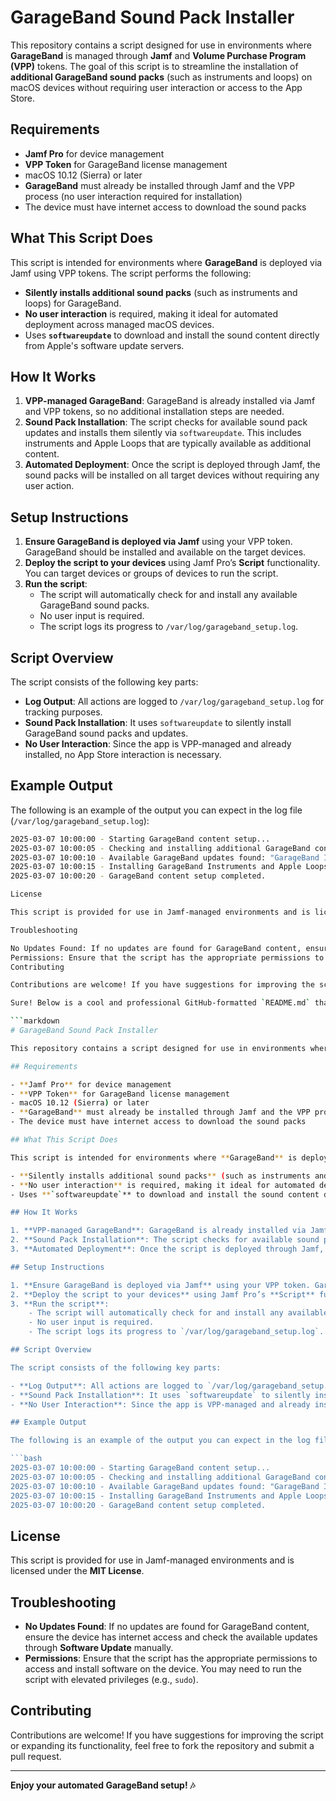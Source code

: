 # GarageBand Sound Pack Installer

This repository contains a script designed for use in environments where **GarageBand** is managed through **Jamf** and **Volume Purchase Program (VPP)** tokens. The goal of this script is to streamline the installation of **additional GarageBand sound packs** (such as instruments and loops) on macOS devices without requiring user interaction or access to the App Store.

## Requirements

- **Jamf Pro** for device management
- **VPP Token** for GarageBand license management
- macOS 10.12 (Sierra) or later
- **GarageBand** must already be installed through Jamf and the VPP process (no user interaction required for installation)
- The device must have internet access to download the sound packs

## What This Script Does

This script is intended for environments where **GarageBand** is deployed via Jamf using VPP tokens. The script performs the following:

- **Silently installs additional sound packs** (such as instruments and loops) for GarageBand.
- **No user interaction** is required, making it ideal for automated deployment across managed macOS devices.
- Uses **`softwareupdate`** to download and install the sound content directly from Apple's software update servers.

## How It Works

1. **VPP-managed GarageBand**: GarageBand is already installed via Jamf and VPP tokens, so no additional installation steps are needed.
2. **Sound Pack Installation**: The script checks for available sound pack updates and installs them silently via `softwareupdate`. This includes instruments and Apple Loops that are typically available as additional content.
3. **Automated Deployment**: Once the script is deployed through Jamf, the sound packs will be installed on all target devices without requiring any user action.

## Setup Instructions

1. **Ensure GarageBand is deployed via Jamf** using your VPP token. GarageBand should be installed and available on the target devices.
2. **Deploy the script to your devices** using Jamf Pro’s **Script** functionality. You can target devices or groups of devices to run the script.
3. **Run the script**:
    - The script will automatically check for and install any available GarageBand sound packs.
    - No user input is required.
    - The script logs its progress to `/var/log/garageband_setup.log`.

## Script Overview

The script consists of the following key parts:

- **Log Output**: All actions are logged to `/var/log/garageband_setup.log` for tracking purposes.
- **Sound Pack Installation**: It uses `softwareupdate` to silently install GarageBand sound packs and updates.
- **No User Interaction**: Since the app is VPP-managed and already installed, no App Store interaction is necessary.

## Example Output

The following is an example of the output you can expect in the log file (`/var/log/garageband_setup.log`):

```bash
2025-03-07 10:00:00 - Starting GarageBand content setup...
2025-03-07 10:00:05 - Checking and installing additional GarageBand content...
2025-03-07 10:00:10 - Available GarageBand updates found: "GarageBand Instruments and Apple Loops"
2025-03-07 10:00:15 - Installing GarageBand Instruments and Apple Loops...
2025-03-07 10:00:20 - GarageBand content setup completed.

License

This script is provided for use in Jamf-managed environments and is licensed under the MIT License.

Troubleshooting

No Updates Found: If no updates are found for GarageBand content, ensure the device has internet access and check the available updates through Software Update manually.
Permissions: Ensure that the script has the appropriate permissions to access and install software on the device. You may need to run the script with elevated privileges (e.g., sudo).
Contributing

Contributions are welcome! If you have suggestions for improving the script or expanding its functionality, feel free to fork the repository and submit a pull request.

Sure! Below is a cool and professional GitHub-formatted `README.md` that explains your setup with Jamf and VPP for managing the installation of GarageBand sound packs:

```markdown
# GarageBand Sound Pack Installer

This repository contains a script designed for use in environments where **GarageBand** is managed through **Jamf** and **Volume Purchase Program (VPP)** tokens. The goal of this script is to streamline the installation of **additional GarageBand sound packs** (such as instruments and loops) on macOS devices without requiring user interaction or access to the App Store.

## Requirements

- **Jamf Pro** for device management
- **VPP Token** for GarageBand license management
- macOS 10.12 (Sierra) or later
- **GarageBand** must already be installed through Jamf and the VPP process (no user interaction required for installation)
- The device must have internet access to download the sound packs

## What This Script Does

This script is intended for environments where **GarageBand** is deployed via Jamf using VPP tokens. The script performs the following:

- **Silently installs additional sound packs** (such as instruments and loops) for GarageBand.
- **No user interaction** is required, making it ideal for automated deployment across managed macOS devices.
- Uses **`softwareupdate`** to download and install the sound content directly from Apple's software update servers.

## How It Works

1. **VPP-managed GarageBand**: GarageBand is already installed via Jamf and VPP tokens, so no additional installation steps are needed.
2. **Sound Pack Installation**: The script checks for available sound pack updates and installs them silently via `softwareupdate`. This includes instruments and Apple Loops that are typically available as additional content.
3. **Automated Deployment**: Once the script is deployed through Jamf, the sound packs will be installed on all target devices without requiring any user action.

## Setup Instructions

1. **Ensure GarageBand is deployed via Jamf** using your VPP token. GarageBand should be installed and available on the target devices.
2. **Deploy the script to your devices** using Jamf Pro’s **Script** functionality. You can target devices or groups of devices to run the script.
3. **Run the script**:
    - The script will automatically check for and install any available GarageBand sound packs.
    - No user input is required.
    - The script logs its progress to `/var/log/garageband_setup.log`.

## Script Overview

The script consists of the following key parts:

- **Log Output**: All actions are logged to `/var/log/garageband_setup.log` for tracking purposes.
- **Sound Pack Installation**: It uses `softwareupdate` to silently install GarageBand sound packs and updates.
- **No User Interaction**: Since the app is VPP-managed and already installed, no App Store interaction is necessary.

## Example Output

The following is an example of the output you can expect in the log file (`/var/log/garageband_setup.log`):

```bash
2025-03-07 10:00:00 - Starting GarageBand content setup...
2025-03-07 10:00:05 - Checking and installing additional GarageBand content...
2025-03-07 10:00:10 - Available GarageBand updates found: "GarageBand Instruments and Apple Loops"
2025-03-07 10:00:15 - Installing GarageBand Instruments and Apple Loops...
2025-03-07 10:00:20 - GarageBand content setup completed.
```

## License

This script is provided for use in Jamf-managed environments and is licensed under the **MIT License**.

## Troubleshooting

- **No Updates Found**: If no updates are found for GarageBand content, ensure the device has internet access and check the available updates through **Software Update** manually.
- **Permissions**: Ensure that the script has the appropriate permissions to access and install software on the device. You may need to run the script with elevated privileges (e.g., `sudo`).

## Contributing

Contributions are welcome! If you have suggestions for improving the script or expanding its functionality, feel free to fork the repository and submit a pull request.

---

**Enjoy your automated GarageBand setup! 🎶**
```


